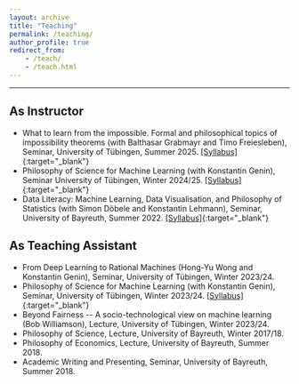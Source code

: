 ```yaml
---
layout: archive
title: "Teaching"
permalink: /teaching/
author_profile: true
redirect_from:
    - /teach/
    - /teach.html
---
```


---
## As Instructor
- What to learn from the impossible. Formal and philosophical topics of impossibility theorems (with Balthasar Grabmayr and Timo Freiesleben), Seminar, University of Tübingen, Summer 2025. [[Syllabus]](/files/syllabi/2025-Seminar-Impossible-Syllabus.pdf){:target="_blank"}
- Philosophy of Science for Machine Learning (with Konstantin Genin), Seminar University of Tübingen, Winter 2024/25. [[Syllabus]](/files/syllabi/2024-25-Seminar-PhilSci4ML-Syllabus.pdf){:target="_blank"}
- Data Literacy: Machine Learning, Data Visualisation, and Philosophy of Statistics (with Simon Döbele and Konstantin Lehmann), Seminar, University of Bayreuth, Summer 2022. [[Syllabus]](/files/syllabi/2022-Seminar-Data-Literacy-Syllabus.pdf){:target="_blank"}

## As Teaching Assistant
- From Deep Learning to Rational Machines (Hong-Yu Wong and Konstantin Genin), Seminar, University of Tübingen, Winter 2023/24.
- Philosophy of Science for Machine Learning (with Konstantin Genin), Seminar, University of Tübingen, Winter 2023/24. [[Syllabus]](/files/syllabi/2023-24-Seminar-PhilSci4ML-Syllabus.pdf){:target="_blank"}
- Beyond Fairness -- A socio-technological view on machine learning (Bob Williamson), Lecture, University of Tübingen, Winter 2023/24.
- Philosophy of Science, Lecture, University of Bayreuth, Winter 2017/18.
- Philosophy of Economics, Lecture, University of Bayreuth, Summer 2018.
- Academic Writing and Presenting, Seminar, University of Bayreuth, Summer 2018. 
